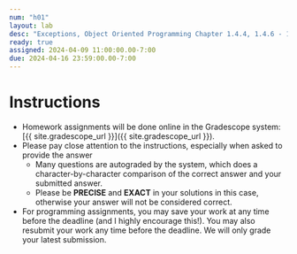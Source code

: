 ```yaml
---
num: "h01"
layout: lab
desc: "Exceptions, Object Oriented Programming Chapter 1.4.4, 1.4.6 - 1.4.6.1"
ready: true
assigned: 2024-04-09 11:00:00.00-7:00
due: 2024-04-16 23:59:00.00-7:00
---
```


# Instructions

* Homework assignments will be done online in the Gradescope system: [{{ site.gradescope_url }}]({{ site.gradescope_url }}).
* Please pay close attention to the instructions, especially when asked to provide the answer
	* Many questions are autograded by the system, which does a character-by-character comparison of the correct answer and your submitted answer.
	* Please be **PRECISE** and **EXACT** in your solutions in this case, otherwise your answer will not be considered correct.
* For programming assignments, you may save your work at any time before the deadline (and I highly encourage this!). You may also resubmit your work any time before the deadline. We will only grade your latest submission.


